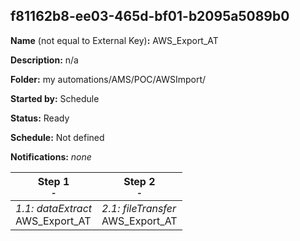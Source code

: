 ## f81162b8-ee03-465d-bf01-b2095a5089b0

**Name** (not equal to External Key)**:** AWS_Export_AT

**Description:** n/a

**Folder:** my automations/AMS/POC/AWSImport/

**Started by:** Schedule

**Status:** Ready

**Schedule:** Not defined

**Notifications:** _none_


| Step 1<br>_<small>-</small>_ | Step 2<br>_<small>-</small>_ |
| --- | --- |
| _1.1: dataExtract_<br>AWS_Export_AT | _2.1: fileTransfer_<br>AWS_Export_AT |
